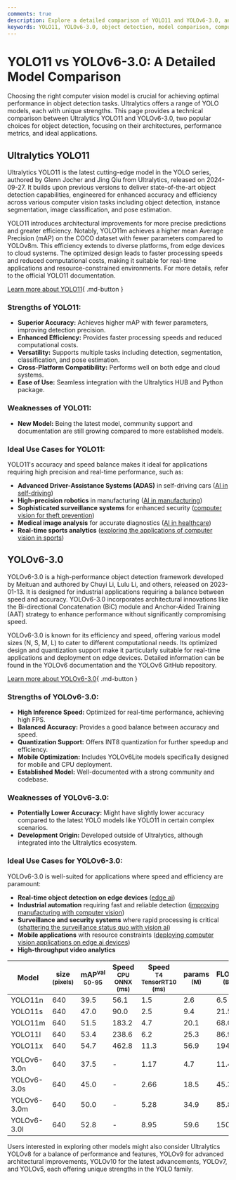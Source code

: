 ```yaml
---
comments: true
description: Explore a detailed comparison of YOLO11 and YOLOv6-3.0, analyzing architectures, performance metrics, and use cases to choose the best object detection model.
keywords: YOLO11, YOLOv6-3.0, object detection, model comparison, computer vision, machine learning, deep learning, performance metrics, Ultralytics, YOLO models
---
```


# YOLO11 vs YOLOv6-3.0: A Detailed Model Comparison

Choosing the right computer vision model is crucial for achieving optimal performance in object detection tasks. Ultralytics offers a range of YOLO models, each with unique strengths. This page provides a technical comparison between Ultralytics YOLO11 and YOLOv6-3.0, two popular choices for object detection, focusing on their architectures, performance metrics, and ideal applications.

<script async src="https://cdn.jsdelivr.net/npm/chart.js"></script>
<script defer src="../../javascript/benchmark.js"></script>

<canvas id="modelComparisonChart" width="1024" height="400" active-models='["YOLO11", "YOLOv6-3.0"]'></canvas>

## Ultralytics YOLO11

Ultralytics YOLO11 is the latest cutting-edge model in the YOLO series, authored by Glenn Jocher and Jing Qiu from Ultralytics, released on 2024-09-27. It builds upon previous versions to deliver state-of-the-art object detection capabilities, engineered for enhanced accuracy and efficiency across various computer vision tasks including object detection, instance segmentation, image classification, and pose estimation.

YOLO11 introduces architectural improvements for more precise predictions and greater efficiency. Notably, YOLO11m achieves a higher mean Average Precision (mAP) on the COCO dataset with fewer parameters compared to YOLOv8m. This efficiency extends to diverse platforms, from edge devices to cloud systems. The optimized design leads to faster processing speeds and reduced computational costs, making it suitable for real-time applications and resource-constrained environments. For more details, refer to the official YOLO11 documentation.

[Learn more about YOLO11](https://docs.ultralytics.com/models/yolo11/){ .md-button }

### Strengths of YOLO11:

- **Superior Accuracy:** Achieves higher mAP with fewer parameters, improving detection precision.
- **Enhanced Efficiency:** Provides faster processing speeds and reduced computational costs.
- **Versatility:** Supports multiple tasks including detection, segmentation, classification, and pose estimation.
- **Cross-Platform Compatibility:** Performs well on both edge and cloud systems.
- **Ease of Use:** Seamless integration with the Ultralytics HUB and Python package.

### Weaknesses of YOLO11:

- **New Model:** Being the latest model, community support and documentation are still growing compared to more established models.

### Ideal Use Cases for YOLO11:

YOLO11's accuracy and speed balance makes it ideal for applications requiring high precision and real-time performance, such as:

- **Advanced Driver-Assistance Systems (ADAS)** in self-driving cars ([AI in self-driving](https://www.ultralytics.com/solutions/ai-in-automotive))
- **High-precision robotics** in manufacturing ([AI in manufacturing](https://www.ultralytics.com/solutions/ai-in-manufacturing))
- **Sophisticated surveillance systems** for enhanced security ([computer vision for theft prevention](https://www.ultralytics.com/blog/computer-vision-for-theft-prevention-enhancing-security))
- **Medical image analysis** for accurate diagnostics ([AI in healthcare](https://www.ultralytics.com/solutions/ai-in-healthcare))
- **Real-time sports analytics** ([exploring the applications of computer vision in sports](https://www.ultralytics.com/blog/exploring-the-applications-of-computer-vision-in-sports))

## YOLOv6-3.0

YOLOv6-3.0 is a high-performance object detection framework developed by Meituan and authored by Chuyi Li, Lulu Li, and others, released on 2023-01-13. It is designed for industrial applications requiring a balance between speed and accuracy. YOLOv6-3.0 incorporates architectural innovations like the Bi-directional Concatenation (BiC) module and Anchor-Aided Training (AAT) strategy to enhance performance without significantly compromising speed.

YOLOv6-3.0 is known for its efficiency and speed, offering various model sizes (N, S, M, L) to cater to different computational needs. Its optimized design and quantization support make it particularly suitable for real-time applications and deployment on edge devices. Detailed information can be found in the YOLOv6 documentation and the YOLOv6 GitHub repository.

[Learn more about YOLOv6-3.0](https://docs.ultralytics.com/models/yolov6/){ .md-button }

### Strengths of YOLOv6-3.0:

- **High Inference Speed:** Optimized for real-time performance, achieving high FPS.
- **Balanced Accuracy:** Provides a good balance between accuracy and speed.
- **Quantization Support:** Offers INT8 quantization for further speedup and efficiency.
- **Mobile Optimization:** Includes YOLOv6Lite models specifically designed for mobile and CPU deployment.
- **Established Model:** Well-documented with a strong community and codebase.

### Weaknesses of YOLOv6-3.0:

- **Potentially Lower Accuracy:** Might have slightly lower accuracy compared to the latest YOLO models like YOLO11 in certain complex scenarios.
- **Development Origin:** Developed outside of Ultralytics, although integrated into the Ultralytics ecosystem.

### Ideal Use Cases for YOLOv6-3.0:

YOLOv6-3.0 is well-suited for applications where speed and efficiency are paramount:

- **Real-time object detection on edge devices** ([edge ai](https://www.ultralytics.com/glossary/edge-ai))
- **Industrial automation** requiring fast and reliable detection ([improving manufacturing with computer vision](https://www.ultralytics.com/blog/improving-manufacturing-with-computer-vision))
- **Surveillance and security systems** where rapid processing is critical ([shattering the surveillance status quo with vision ai](https://www.ultralytics.com/blog/shattering-the-surveillance-status-quo-with-vision-ai))
- **Mobile applications** with resource constraints ([deploying computer vision applications on edge ai devices](https://www.ultralytics.com/blog/deploying-computer-vision-applications-on-edge-ai-devices))
- **High-throughput video analytics**

| Model       | size<br><sup>(pixels) | mAP<sup>val<br>50-95 | Speed<br><sup>CPU ONNX<br>(ms) | Speed<br><sup>T4 TensorRT10<br>(ms) | params<br><sup>(M) | FLOPs<br><sup>(B) |
| ----------- | --------------------- | -------------------- | ------------------------------ | ----------------------------------- | ------------------ | ----------------- |
| YOLO11n     | 640                   | 39.5                 | 56.1                           | 1.5                                 | 2.6                | 6.5               |
| YOLO11s     | 640                   | 47.0                 | 90.0                           | 2.5                                 | 9.4                | 21.5              |
| YOLO11m     | 640                   | 51.5                 | 183.2                          | 4.7                                 | 20.1               | 68.0              |
| YOLO11l     | 640                   | 53.4                 | 238.6                          | 6.2                                 | 25.3               | 86.9              |
| YOLO11x     | 640                   | 54.7                 | 462.8                          | 11.3                                | 56.9               | 194.9             |
|             |                       |                      |                                |                                     |                    |                   |
| YOLOv6-3.0n | 640                   | 37.5                 | -                              | 1.17                                | 4.7                | 11.4              |
| YOLOv6-3.0s | 640                   | 45.0                 | -                              | 2.66                                | 18.5               | 45.3              |
| YOLOv6-3.0m | 640                   | 50.0                 | -                              | 5.28                                | 34.9               | 85.8              |
| YOLOv6-3.0l | 640                   | 52.8                 | -                              | 8.95                                | 59.6               | 150.7             |

Users interested in exploring other models might also consider Ultralytics YOLOv8 for a balance of performance and features, YOLOv9 for advanced architectural improvements, YOLOv10 for the latest advancements, YOLOv7, and YOLOv5, each offering unique strengths in the YOLO family.
